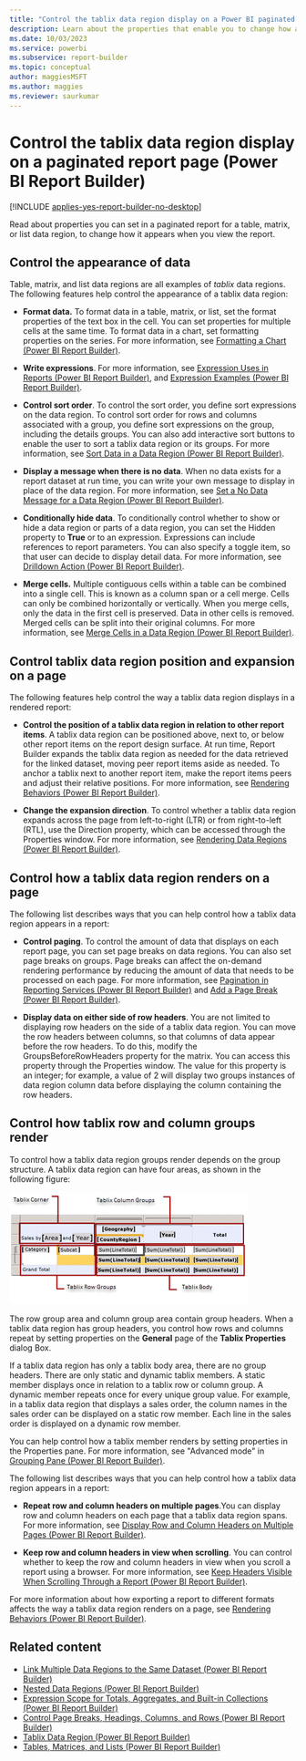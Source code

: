 ```yaml
---
title: "Control the tablix data region display on a Power BI paginated report page | Microsoft Docs"
description: Learn about the properties that enable you to change how a Power BI paginated report appears when you view a table, matrix, or list data region in Power BI Report Builder. 
ms.date: 10/03/2023
ms.service: powerbi
ms.subservice: report-builder
ms.topic: conceptual
author: maggiesMSFT
ms.author: maggies
ms.reviewer: saurkumar
---
```

# Control the tablix data region display on a paginated report page (Power BI Report Builder)

[!INCLUDE [applies-yes-report-builder-no-desktop](../../includes/applies-yes-report-builder-no-desktop.md)]

Read about properties you can set in a paginated report for a table, matrix, or list data region, to change how it appears when you view the report.  
   
## Control the appearance of data  
Table, matrix, and list data regions are all examples of *tablix* data regions. The following features help control the appearance of a tablix data region:  
  
-   **Format data.** To format data in a table, matrix, or list, set the format properties of the text box in the cell. You can set properties for multiple cells at the same time. To format data in a chart, set formatting properties on the series. For more information, see [Formatting a Chart &#40;Power BI Report Builder&#41;](../../paginated-reports/report-design/visualizations/formatting-chart-report-builder.md).  
  
-   **Write expressions**. For more information, see [Expression Uses in Reports &#40;Power BI Report Builder&#41;](../../paginated-reports/expressions/expression-uses-reports-report-builder.md), and [Expression Examples &#40;Power BI Report Builder&#41;](../../paginated-reports/expressions/report-builder-expression-examples.md).  
  
-   **Control sort order**. To control the sort order, you define sort expressions on the data region. To control sort order for rows and columns associated with a group, you define sort expressions on the group, including the details groups. You can also add interactive sort buttons to enable the user to sort a tablix data region or its groups. For more information, see [Sort Data in a Data Region &#40;Power BI Report Builder&#41;](../../paginated-reports/report-design/sort-data-data-region-report-builder.md).  
  
-   **Display a message when there is no data**. When no data exists for a report dataset at run time, you can write your own message to display in place of the data region. For more information, see [Set a No Data Message for a Data Region &#40;Power BI Report Builder&#41;](/sql/reporting-services/report-data/set-a-no-data-message-for-a-data-region-report-builder-and-ssrs).  
  
-   **Conditionally hide data**. To conditionally control whether to show or hide a data region or parts of a data region, you can set the Hidden property to **True** or to an expression. Expressions can include references to report parameters. You can also specify a toggle item, so that user can decide to display detail data. For more information, see [Drilldown Action &#40;Power BI Report Builder&#41;](../../paginated-reports/report-design/drilldown-action-report-builder.md).  
  
-   **Merge cells.** Multiple contiguous cells within a table can be combined into a single cell. This is known as a column span or a cell merge. Cells can only be combined horizontally or vertically. When you merge cells, only the data in the first cell is preserved. Data in other cells is removed. Merged cells can be split into their original columns. For more information, see [Merge Cells in a Data Region &#40;Power BI Report Builder&#41;](merge-cells-data-region-report-builder.md).  
  
## Control tablix data region position and expansion on a page  
 The following features help control the way a tablix data region displays in a rendered report:  
  
-   **Control the position of a tablix data region in relation to other report items**. A tablix data region can be positioned above, next to, or below other report items on the report design surface. At run time, Report Builder expands the tablix data region as needed for the data retrieved for the linked dataset, moving peer report items aside as needed. To anchor a tablix next to another report item, make the report items peers and adjust their relative positions. For more information, see [Rendering Behaviors &#40;Power BI Report Builder&#41;](../../paginated-reports/report-design/render-behaviors-report-builder-service.md).  
  
-   **Change the expansion direction**. To control whether a tablix data region expands across the page from left-to-right (LTR) or from right-to-left (RTL), use the Direction property, which can be accessed through the Properties window. For more information, see [Rendering Data Regions &#40;Power BI Report Builder&#41;](../../paginated-reports/report-design/render-data-regions-report-builder-service.md).  
  
## Control how a tablix data region renders on a page  
 The following list describes ways that you can help control how a tablix data region appears in a report:  
  
-   **Control paging**. To control the amount of data that displays on each report page, you can set page breaks on data regions. You can also set page breaks on groups. Page breaks can affect the on-demand rendering performance by reducing the amount of data that needs to be processed on each page. For more information, see [Pagination in Reporting Services &#40;Power BI Report Builder&#41;](../../paginated-reports/paginated-reports-pagination.md) and [Add a Page Break &#40;Power BI Report Builder&#41;](../../paginated-reports/report-design/add-page-break-report-builder.md).  
  
-   **Display data on either side of row headers**. You are not limited to displaying row headers on the side of a tablix data region. You can move the row headers between columns, so that columns of data appear before the row headers. To do this, modify the GroupsBeforeRowHeaders property for the matrix. You can access this property through the Properties window. The value for this property is an integer; for example, a value of 2 will display two groups instances of data region column data before displaying the column containing the row headers.  
  
## Control how tablix row and column groups render  
 To control how a tablix data region groups render depends on the group structure. A tablix data region can have four areas, as shown in the following figure:  
  
 ![Screenshot of a Tablix data region areas.](media/tablix-areas.gif "Screenshot of a Tablix data region areas.")  
  
 The row group area and column group area contain group headers. When a tablix data region has group headers, you control how rows and columns repeat by setting properties on the **General** page of the **Tablix Properties** dialog Box.  
  
 If a tablix data region has only a tablix body area, there are no group headers. There are only static and dynamic tablix members. A static member displays once in relation to a tablix row or column group. A dynamic member repeats once for every unique group value. For example, in a tablix data region that displays a sales order, the column names in the sales order can be displayed on a static row member. Each line in the sales order is displayed on a dynamic row member.  
  
 You can help control how a tablix member renders by setting properties in the Properties pane. For more information, see "Advanced mode" in [Grouping Pane &#40;Power BI Report Builder&#41;](../../paginated-reports/report-design/grouping-pane-report-builder.md).  
  
 The following list describes ways that you can help control how a tablix data region appears in a report:  
  
-   **Repeat row and column headers on multiple pages**.You can display row and column headers on each page that a tablix data region spans. For more information, see [Display Row and Column Headers on Multiple Pages &#40;Power BI Report Builder&#41;](display-row-column-headers-multiple-pages-report-builder.md).  
  
-   **Keep row and column headers in view when scrolling**. You can control whether to keep the row and column headers in view when you scroll a report using a browser. For more information, see [Keep Headers Visible When Scrolling Through a Report &#40;Power BI Report Builder&#41;](../../paginated-reports/report-design/keep-headers-visible-when-scrolling-through-report-report-builder-service.md).  
  
 For more information about how exporting a report to different formats affects the way a tablix data region renders on a page, see [Rendering Behaviors &#40;Power BI Report Builder&#41;](../../paginated-reports/report-design/render-behaviors-report-builder-service.md).  
  
## Related content

- [Link Multiple Data Regions to the Same Dataset &#40;Power BI Report Builder&#41;](../../paginated-reports/report-design/linking-multiple-data-regions-to-same-dataset-report-builder.md)   
- [Nested Data Regions &#40;Power BI Report Builder&#41;](../../paginated-reports/report-design/nested-data-regions-report-builder.md)   
- [Expression Scope for Totals, Aggregates, and Built-in Collections &#40;Power BI Report Builder&#41;](../../paginated-reports/expressions/expression-scope-for-totals-aggregates-and-built-in-collections.md)   
- [Control Page Breaks, Headings, Columns, and Rows &#40;Power BI Report Builder&#41;](../../paginated-reports/report-design/control-page-breaks-headings-columns-rows-report-builder.md)   
- [Tablix Data Region &#40;Power BI Report Builder&#41;](../../paginated-reports/report-design/render-data-regions-report-builder-service.md)   
- [Tables, Matrices, and Lists &#40;Power BI Report Builder&#41;](../../paginated-reports/report-builder-tables-matrices-lists.md)  
  
  
